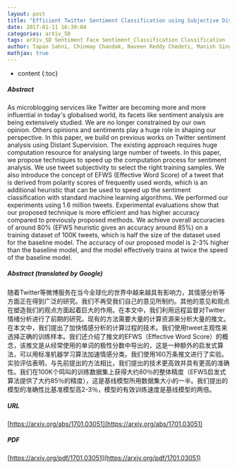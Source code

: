 ```yaml
---
layout: post
title: "Efficient Twitter Sentiment Classification using Subjective Distant Supervision"
date: 2017-01-11 16:39:04
categories: arXiv_SD
tags: arXiv_SD Sentiment Face Sentiment_Classification Classification
author: Tapan Sahni, Chinmay Chandak, Naveen Reddy Chedeti, Manish Singh
mathjax: true
---
```


* content
{:toc}

##### Abstract
As microblogging services like Twitter are becoming more and more influential in today's globalised world, its facets like sentiment analysis are being extensively studied. We are no longer constrained by our own opinion. Others opinions and sentiments play a huge role in shaping our perspective. In this paper, we build on previous works on Twitter sentiment analysis using Distant Supervision. The existing approach requires huge computation resource for analysing large number of tweets. In this paper, we propose techniques to speed up the computation process for sentiment analysis. We use tweet subjectivity to select the right training samples. We also introduce the concept of EFWS (Effective Word Score) of a tweet that is derived from polarity scores of frequently used words, which is an additional heuristic that can be used to speed up the sentiment classification with standard machine learning algorithms. We performed our experiments using 1.6 million tweets. Experimental evaluations show that our proposed technique is more efficient and has higher accuracy compared to previously proposed methods. We achieve overall accuracies of around 80% (EFWS heuristic gives an accuracy around 85%) on a training dataset of 100K tweets, which is half the size of the dataset used for the baseline model. The accuracy of our proposed model is 2-3% higher than the baseline model, and the model effectively trains at twice the speed of the baseline model.

##### Abstract (translated by Google)
随着Twitter等微博服务在当今全球化的世界中越来越具有影响力，其情感分析等方面正在得到广泛的研究。我们不再受我们自己的意见所制约。其他的意见和观点在塑造我们的观点方面起着巨大的作用。在本文中，我们利用远程监督对Twitter情绪分析进行了前期的研究。现有的方法需要大量的计算资源来分析大量的推文。在本文中，我们提出了加快情感分析的计算过程的技术。我们使用tweet主观性来选择正确的训练样本。我们还介绍了推文的EFWS（Effective Word Score）的概念，该推文是从经常使用的单词的极性分数中导出的，这是一种额外的启发式算法，可以用标准机器学习算法加速情感分类。我们使用160万条推文进行了实验。实验评估表明，与先前提出的方法相比，我们提出的技术更高效并具有更高的准确性。我们在100K个鸣叫的训练数据集上获得大约80％的整体精度（EFWS启发式算法提供了大约85％的精度），这是基线模型所用数据集大小的一半。我们提出的模型的准确性比基准模型高2-3％，模型的有效训练速度是基线模型的两倍。

##### URL
[https://arxiv.org/abs/1701.03051](https://arxiv.org/abs/1701.03051)

##### PDF
[https://arxiv.org/pdf/1701.03051](https://arxiv.org/pdf/1701.03051)

